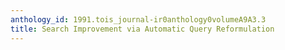 ```yaml
---
anthology_id: 1991.tois_journal-ir0anthology0volumeA9A3.3
title: Search Improvement via Automatic Query Reformulation
---
```

